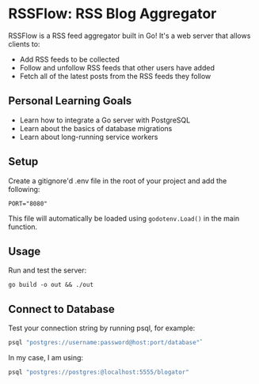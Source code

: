 # RSSFlow: RSS Blog Aggregator

RSSFlow is a RSS feed aggregator built in Go! It's a web server that allows clients to:

- Add RSS feeds to be collected
- Follow and unfollow RSS feeds that other users have added
- Fetch all of the latest posts from the RSS feeds they follow

## Personal Learning Goals

- Learn how to integrate a Go server with PostgreSQL
- Learn about the basics of database migrations
- Learn about long-running service workers

## Setup

Create a gitignore'd .env file in the root of your project and add the following:

`PORT="8080"`

This file will automatically be loaded using `godotenv.Load()` in the main function.

## Usage

Run and test the server:

`go build -o out && ./out`

## Connect to Database

Test your connection string by running psql, for example:

```sh
psql "postgres://username:password@host:port/database"`
```

In my case, I am using:

```sh
psql "postgres://postgres:@localhost:5555/blogator"
```
